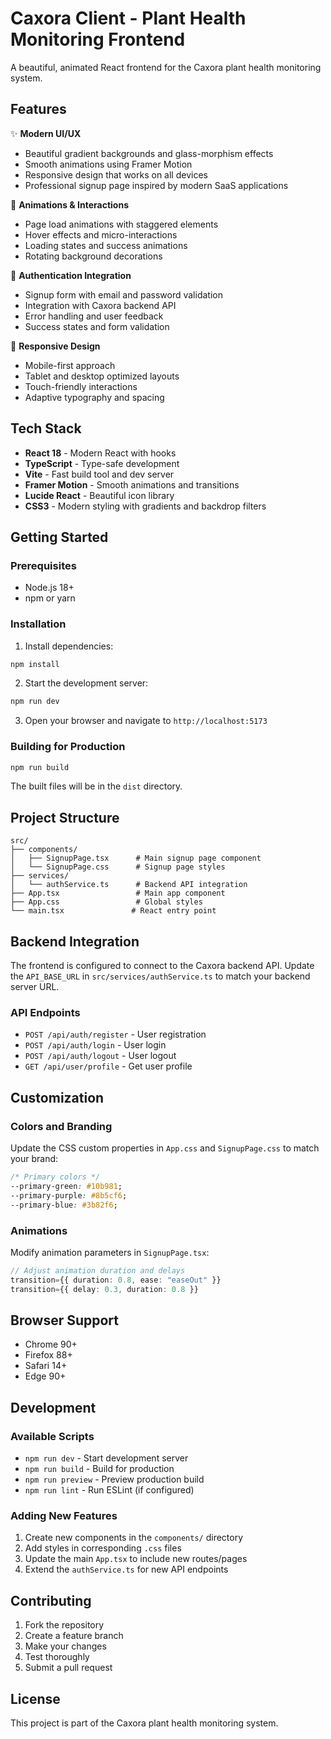 # Caxora Client - Plant Health Monitoring Frontend

A beautiful, animated React frontend for the Caxora plant health monitoring system.

## Features

✨ **Modern UI/UX**
- Beautiful gradient backgrounds and glass-morphism effects
- Smooth animations using Framer Motion
- Responsive design that works on all devices
- Professional signup page inspired by modern SaaS applications

🎨 **Animations & Interactions**
- Page load animations with staggered elements
- Hover effects and micro-interactions
- Loading states and success animations
- Rotating background decorations

🔐 **Authentication Integration**
- Signup form with email and password validation
- Integration with Caxora backend API
- Error handling and user feedback
- Success states and form validation

📱 **Responsive Design**
- Mobile-first approach
- Tablet and desktop optimized layouts
- Touch-friendly interactions
- Adaptive typography and spacing

## Tech Stack

- **React 18** - Modern React with hooks
- **TypeScript** - Type-safe development
- **Vite** - Fast build tool and dev server
- **Framer Motion** - Smooth animations and transitions
- **Lucide React** - Beautiful icon library
- **CSS3** - Modern styling with gradients and backdrop filters

## Getting Started

### Prerequisites

- Node.js 18+ 
- npm or yarn

### Installation

1. Install dependencies:
```bash
npm install
```

2. Start the development server:
```bash
npm run dev
```

3. Open your browser and navigate to `http://localhost:5173`

### Building for Production

```bash
npm run build
```

The built files will be in the `dist` directory.

## Project Structure

```
src/
├── components/
│   ├── SignupPage.tsx      # Main signup page component
│   └── SignupPage.css      # Signup page styles
├── services/
│   └── authService.ts      # Backend API integration
├── App.tsx                 # Main app component
├── App.css                 # Global styles
└── main.tsx               # React entry point
```

## Backend Integration

The frontend is configured to connect to the Caxora backend API. Update the `API_BASE_URL` in `src/services/authService.ts` to match your backend server URL.

### API Endpoints

- `POST /api/auth/register` - User registration
- `POST /api/auth/login` - User login
- `POST /api/auth/logout` - User logout
- `GET /api/user/profile` - Get user profile

## Customization

### Colors and Branding

Update the CSS custom properties in `App.css` and `SignupPage.css` to match your brand:

```css
/* Primary colors */
--primary-green: #10b981;
--primary-purple: #8b5cf6;
--primary-blue: #3b82f6;
```

### Animations

Modify animation parameters in `SignupPage.tsx`:

```typescript
// Adjust animation duration and delays
transition={{ duration: 0.8, ease: "easeOut" }}
transition={{ delay: 0.3, duration: 0.8 }}
```

## Browser Support

- Chrome 90+
- Firefox 88+
- Safari 14+
- Edge 90+

## Development

### Available Scripts

- `npm run dev` - Start development server
- `npm run build` - Build for production
- `npm run preview` - Preview production build
- `npm run lint` - Run ESLint (if configured)

### Adding New Features

1. Create new components in the `components/` directory
2. Add styles in corresponding `.css` files
3. Update the main `App.tsx` to include new routes/pages
4. Extend the `authService.ts` for new API endpoints

## Contributing

1. Fork the repository
2. Create a feature branch
3. Make your changes
4. Test thoroughly
5. Submit a pull request

## License

This project is part of the Caxora plant health monitoring system.
